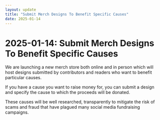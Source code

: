 ```yaml
---
layout: update
title: "Submit Merch Designs To Benefit Specific Causes"
date: 2025-01-14
---
```


# 2025-01-14: Submit Merch Designs To Benefit Specific Causes

We are launching a new merch store both online and in person which will host designs submitted by contributors and readers who want to benefit particular causes.

If you have a cause you want to raise money for, you can submit a design and specify the cause to which the proceeds will be donated.

These causes will be well researched, transparently to mitigate the risk of scams and fraud that have plagued many social media fundraising campaigns.

